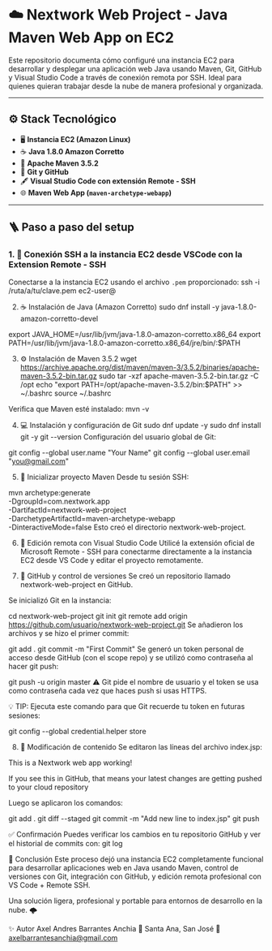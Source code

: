 # ☁️ Nextwork Web Project - Java Maven Web App on EC2

Este repositorio documenta cómo configuré una instancia EC2 para desarrollar y desplegar una aplicación web Java usando Maven, Git, GitHub y Visual Studio Code a través de conexión remota por SSH. Ideal para quienes quieran trabajar desde la nube de manera profesional y organizada.

---

## ⚙️ Stack Tecnológico

- 🖥️ **Instancia EC2 (Amazon Linux)**
- ☕ **Java 1.8.0 Amazon Corretto**
- 🔨 **Apache Maven 3.5.2**
- 📂 **Git y GitHub**
- 🖋️ **Visual Studio Code con extensión Remote - SSH**
- 🌐 **Maven Web App (`maven-archetype-webapp`)**

---

## 🪜 Paso a paso del setup

### 1. 🔐 Conexión SSH a la instancia EC2 desde VSCode con la Extension Remote - SSH

Conectarse a la instancia EC2 usando el archivo `.pem` proporcionado:
ssh -i /ruta/a/tu/clave.pem ec2-user@<ip-publica>

2. ☕ Instalación de Java (Amazon Corretto)
sudo dnf install -y java-1.8.0-amazon-corretto-devel

export JAVA_HOME=/usr/lib/jvm/java-1.8.0-amazon-corretto.x86_64
export PATH=/usr/lib/jvm/java-1.8.0-amazon-corretto.x86_64/jre/bin/:$PATH

3. ⚙️ Instalación de Maven 3.5.2
wget https://archive.apache.org/dist/maven/maven-3/3.5.2/binaries/apache-maven-3.5.2-bin.tar.gz
sudo tar -xzf apache-maven-3.5.2-bin.tar.gz -C /opt
echo "export PATH=/opt/apache-maven-3.5.2/bin:\$PATH" >> ~/.bashrc
source ~/.bashrc

Verifica que Maven esté instalado:
mvn -v

4. 💻 Instalación y configuración de Git
sudo dnf update -y
sudo dnf install git -y
git --version
Configuración del usuario global de Git:

git config --global user.name "Your Name"
git config --global user.email "you@gmail.com"

5. 📁 Inicializar proyecto Maven
Desde tu sesión SSH:

mvn archetype:generate \
  -DgroupId=com.nextwork.app \
  -DartifactId=nextwork-web-project \
  -DarchetypeArtifactId=maven-archetype-webapp \
  -DinteractiveMode=false
Esto creó el directorio nextwork-web-project.

6. 🧠 Edición remota con Visual Studio Code
Utilicé la extensión oficial de Microsoft Remote - SSH para conectarme directamente a la instancia EC2 desde VS Code y editar el proyecto remotamente.

7. 🐙 GitHub y control de versiones
Se creó un repositorio llamado nextwork-web-project en GitHub.

Se inicializó Git en la instancia:

cd nextwork-web-project
git init
git remote add origin https://github.com/usuario/nextwork-web-project.git
Se añadieron los archivos y se hizo el primer commit:

git add .
git commit -m "First Commit"
Se generó un token personal de acceso desde GitHub (con el scope repo) y se utilizó como contraseña al hacer git push:

git push -u origin master
⚠️ Git pide el nombre de usuario y el token se usa como contraseña cada vez que haces push si usas HTTPS.

💡 TIP: Ejecuta este comando para que Git recuerde tu token en futuras sesiones:

git config --global credential.helper store

8. 📝 Modificación de contenido
Se editaron las líneas del archivo index.jsp:

<p>This is a Nextwork web app working!</p>
<p>If you see this in GitHub, that means your latest changes are getting pushed to your cloud repository</p>
Luego se aplicaron los comandos:


git add .
git diff --staged
git commit -m "Add new line to index.jsp"
git push

✅ Confirmación
Puedes verificar los cambios en tu repositorio GitHub y ver el historial de commits con:
git log

📌 Conclusión
Este proceso dejó una instancia EC2 completamente funcional para desarrollar aplicaciones web en Java usando Maven, control de versiones con Git, integración con GitHub, y edición remota profesional con VS Code + Remote SSH.

Una solución ligera, profesional y portable para entornos de desarrollo en la nube. 🌩️

✨ Autor
Axel Andres Barrantes Anchia
📍 Santa Ana, San José
📧 axelbarrantesanchia@gmail.com






